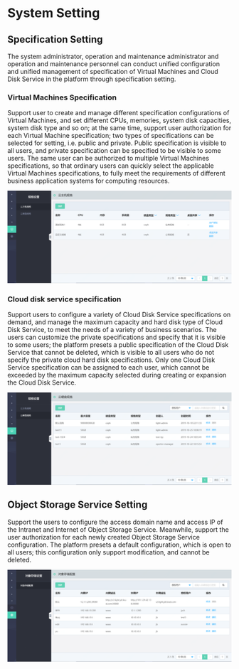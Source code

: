 # System Setting

## Specification Setting

The system administrator, operation and maintenance administrator and operation and maintenance personnel can conduct unified configuration and unified management of specification of Virtual Machines and Cloud Disk Service in the platform through specification setting.

### Virtual Machines Specification

Support user to create and manage different specification configurations of Virtual Machines, and set different CPUs, memories, system disk capacities, system disk type and so on; at the same time, support user authorization for each Virtual Machine specification; two types of specifications can be selected for setting, i.e. public and private. Public specification is visible to all users, and private specification can be specified to be visible to some users. The same user can be authorized to multiple Virtual Machines specifications, so that ordinary users can quickly select the applicable Virtual Machines specifications, to fully meet the requirements of different business application systems for computing resources.

![System-Settings-1](../../../../../image/JD-Cloud-Swift/System-Settings-1.png)

### Cloud disk service specification

Support users to configure a variety of Cloud Disk Service specifications on demand, and manage the maximum capacity and hard disk type of Cloud Disk Service, to meet the needs of a variety of business scenarios. The users can customize the private specifications and specify that it is visible to some users; the platform presets a public specification of the Cloud Disk Service that cannot be deleted, which is visible to all users who do not specify the private cloud hard disk specifications. Only one Cloud Disk Service specification can be assigned to each user, which cannot be exceeded by the maximum capacity selected during creating or expansion the Cloud Disk Service.

![System-Settings-2](../../../../../image/JD-Cloud-Swift/System-Settings-2.png)



## Object Storage Service Setting

Support the users to configure the access domain name and access IP of the Intranet and Internet of Object Storage Service. Meanwhile, support the user authorization for each newly created Object Storage Service configuration. The platform presets a default configuration, which is open to all users; this configuration only support modification, and cannot be deleted.

![System-Settings-3](../../../../../image/JD-Cloud-Swift/System-Settings-3.png)